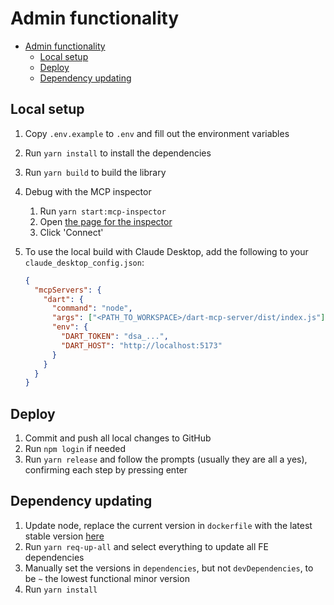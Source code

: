 # Admin functionality

- [Admin functionality](#admin-functionality)
  - [Local setup](#local-setup)
  - [Deploy](#deploy)
  - [Dependency updating](#dependency-updating)

## Local setup

1. Copy `.env.example` to `.env` and fill out the environment variables
2. Run `yarn install` to install the dependencies
3. Run `yarn build` to build the library
4. Debug with the MCP inspector
   1. Run `yarn start:mcp-inspector`
   2. Open [the page for the inspector](http://127.0.0.1:6274)
   3. Click 'Connect'
5. To use the local build with Claude Desktop, add the following to your `claude_desktop_config.json`:

   ```json
   {
     "mcpServers": {
       "dart": {
         "command": "node",
         "args": ["<PATH_TO_WORKSPACE>/dart-mcp-server/dist/index.js"],
         "env": {
           "DART_TOKEN": "dsa_...",
           "DART_HOST": "http://localhost:5173"
         }
       }
     }
   }
   ```

## Deploy

1. Commit and push all local changes to GitHub
2. Run `npm login` if needed
3. Run `yarn release` and follow the prompts (usually they are all a yes), confirming each step by pressing enter

## Dependency updating

1. Update node, replace the current version in `dockerfile` with the latest stable version [here](https://nodejs.org/en/download)
2. Run `yarn req-up-all` and select everything to update all FE dependencies
3. Manually set the versions in `dependencies`, but not `devDependencies`, to be `~` the lowest functional minor version
4. Run `yarn install`
